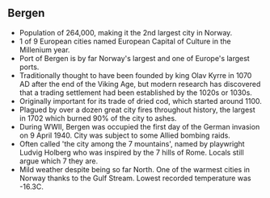 Bergen
------

* Population of 264,000, making it the 2nd largest city in Norway.
* 1 of 9 European cities named European Capital of Culture in the Millenium year.
* Port of Bergen is by far Norway's largest and one of Europe's largest ports.
* Traditionally thought to have been founded by king Olav Kyrre in 1070 AD after the end of the Viking Age, but modern research has discovered that a trading settlement had been established by the 1020s or 1030s.
* Originally important for its trade of dried cod, which started around 1100.
* Plagued by over a dozen great city fires throughout history, the largest in 1702 which burned 90% of the city to ashes.
* During WWII, Bergen was occupied the first day of the German invasion on 9 April 1940. City was subject to some Allied bombing raids.
* Often called 'the city among the 7 mountains', named by playwright Ludvig Holberg who was inspired by the 7 hills of Rome. Locals still argue which 7 they are.
* Mild weather despite being so far North. One of the warmest cities in Norway thanks to the Gulf Stream. Lowest recorded temperature was -16.3C.

